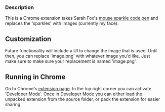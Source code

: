 ### Description
This is a Chrome extension takes Sarah Fox's [mouse sparkle code pen](https://codepen.io/sarahwfox/pen/pNrYGb) and replaces the 'sparkles' with images (currently my face).

## Customization
Future functionality will include a UI to change the image that is used. Until then, you can replace 'image.png' with whatever image you'd like. Just make sure to make sure your replacement is named 'image.png'.

## Running in Chrome
Go to Chrome's [extension page](chrome://extensions). In the top right corner you can activate 'Developer Mode'. Once in Developer Mode you can either load the unpacked extension from the source folder, or pack the extension for easier sharing.
